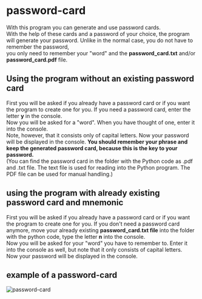 # password-card
With this program you can generate and use password cards.   
With the help of these cards and a password of your choice, the program will generate your password.
Unlike in the normal case, you do not have to remember the password,   
you only need to remember your "word" and the **password_card.txt** and/or **password_card.pdf** file.

## Using the program without an existing password card
First you will be asked if you already have a password card or if you want the program to create one for you.
If you need a password card, enter the letter **y** in the console.  
Now you will be asked for a "word". When you have thought of one, enter it into the console.    
Note, however, that it consists only of capital letters. Now your password will be displayed in the console.
**You should remember your phrase and keep the generated password card, because this is the key to your password.**   
(You can find the password card in the folder with the Python code as .pdf and .txt file. The text file is used for reading into the Python program. The PDF file can be used for manual handling.)

## using the program with already existing password card and mnemonic
First you will be asked if you already have a password card or if you want the program to create one for you.
If you don't need a password card anymore, move your already existing **password_card.txt file** into the folder with the python code, type the letter **n** into the console.  
Now you will be asked for your "word" you have to remember to. Enter it into the console as well, but note that it only consists of capital letters.   
Now your password will be displayed in the console.

## example of a password-card
![password-card](https://user-images.githubusercontent.com/88271311/142725656-a15f4fe9-e32a-4352-96b5-13c6efc1c6cd.png)
